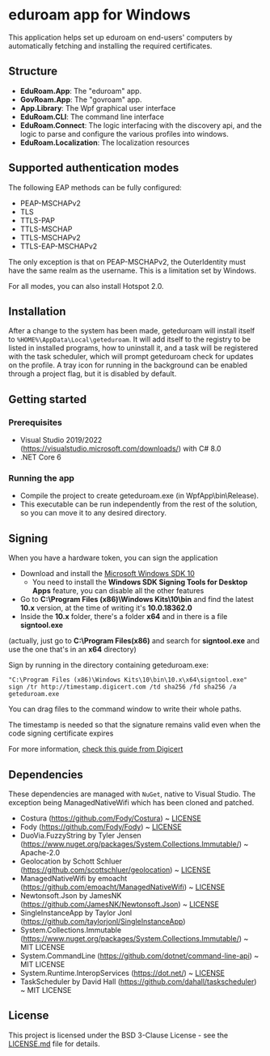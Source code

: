 # eduroam app for Windows

This application helps set up eduroam on end-users' computers by automatically fetching and installing the required certificates.

## Structure

* **EduRoam.App**:           The "eduroam" app.
* **GovRoam.App**:           The "govroam" app.
* **App.Library**:		     The Wpf graphical user interface
* **EduRoam.CLI**:           The command line interface
* **EduRoam.Connect**:       The logic interfacing with the discovery api, and the logic to parse and configure the various profiles into windows.
* **EduRoam.Localization**:  The localization resources

## Supported authentication modes

The following EAP methods can be fully configured:

* PEAP-MSCHAPv2
* TLS
* TTLS-PAP
* TTLS-MSCHAP
* TTLS-MSCHAPv2
* TTLS-EAP-MSCHAPv2

The only exception is that on PEAP-MSCHAPv2, the OuterIdentity must have the same realm as the username.
This is a limitation set by Windows.

For all modes, you can also install Hotspot 2.0.


## Installation

After a change to the system has been made, geteduroam will install itself to `%HOME%\AppData\Local\geteduroam`.
It will add itself to the registry to be listed in installed programs, how to uninstall it, and a task will be registered with
the task scheduler, which will prompt geteduroam check for updates on the profile.
A tray icon for running in the background can be enabled through a project flag, but it is disabled by default.


## Getting started

### Prerequisites

 * Visual Studio 2019/2022 (https://visualstudio.microsoft.com/downloads/) with C# 8.0
 * .NET Core 6


### Running the app

 * Compile the project to create geteduroam.exe (in WpfApp\bin\Release).
 * This executable can be run independently from the rest of the solution, so you can move it to any desired directory.


## Signing

When you have a hardware token, you can sign the application

 * Download and install the [Microsoft Windows SDK 10](https://developer.microsoft.com/en-us/windows/downloads/windows-10-sdk)
   * You need to install the **Windows SDK Signing Tools for Desktop Apps** feature, you can disable all the other features
 * Go to **C:\Program Files (x86)\Windows Kits\10\bin** and find the latest **10.x** version, at the time of writing it's **10.0.18362.0**
 * Inside the **10.x** folder, there's a folder **x64** and in there is a file **signtool.exe**

(actually, just go to **C:\Program Files(x86)** and search for **signtool.exe** and use the one that's in an **x64** directory)

Sign by running in the directory containing geteduroam.exe:

	"C:\Program Files (x86)\Windows Kits\10\bin\10.x\x64\signtool.exe" sign /tr http://timestamp.digicert.com /td sha256 /fd sha256 /a geteduroam.exe

You can drag files to the command window to write their whole paths.

The timestamp is needed so that the signature remains valid even when the code signing certificate expires

For more information, [check this guide from Digicert](https://www.digicert.com/kb/code-signing/signcode-signtool-command-line.htm)

## Dependencies

These dependencies are managed with `NuGet`, native to Visual Studio. The exception being ManagedNativeWifi which has been cloned and patched.

* Costura (https://github.com/Fody/Costura) ~ [LICENSE](Licenses/Costura_LICENSE.md)
* Fody (https://github.com/Fody/Fody) ~ [LICENSE](Licenses/Fody_LICENSE.md)
* DuoVia.FuzzyString by Tyler Jensen (https://www.nuget.org/packages/System.Collections.Immutable/) ~ Apache-2.0
* Geolocation by Schott Schluer (https://github.com/scottschluer/geolocation) ~ [LICENSE](https://www.nuget.org/packages/Geolocation/1.2.1/license)
* ManagedNativeWifi by emoacht (https://github.com/emoacht/ManagedNativeWifi) ~ [LICENSE](Licenses/ManagedNativeWifi_LICENSE.md)
* Newtonsoft.Json by JamesNK (https://github.com/JamesNK/Newtonsoft.Json) ~ [LICENSE](Licenses/Newtonsoft.Json_LICENSE.md)
* SingleInstanceApp by Taylor Jonl (https://github.com/taylorjonl/SingleInstanceApp) 
* System.Collections.Immutable (https://www.nuget.org/packages/System.Collections.Immutable/) ~ MIT LICENSE
* System.CommandLine (https://github.com/dotnet/command-line-api) ~ MIT LICENSE
* System.Runtime.InteropServices (https://dot.net/) ~ [LICENSE](https://dotnet.microsoft.com/en-us/dotnet_library_license.htm)
* TaskScheduler by David Hall (https://github.com/dahall/taskscheduler) ~ MIT LICENSE
 
## License

This project is licensed under the BSD 3-Clause License - see the [LICENSE.md](LICENSE.md) file for details.
